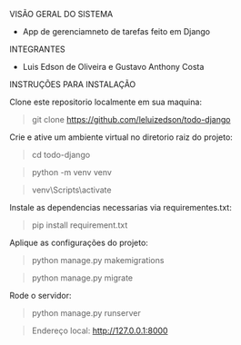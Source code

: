 VISÃO GERAL DO SISTEMA

- App de gerenciamneto de tarefas feito em Django

INTEGRANTES 

- Luis Edson de Oliveira e Gustavo Anthony Costa

INSTRUÇÕES PARA INSTALAÇÃO

Clone este repositorio localmente em sua maquina: 
> git clone https://github.com/leluizedson/todo-django

Crie e ative um ambiente virtual no diretorio raiz do projeto:
> cd todo-django

> python -m venv venv

> venv\Scripts\activate

Instale as dependencias necessarias via requirementes.txt:
> pip install requirement.txt

Aplique as configurações do projeto:
> python manage.py makemigrations

> python manage.py migrate

Rode o servidor:
> python manage.py runserver

> Endereço local: http://127.0.0.1:8000